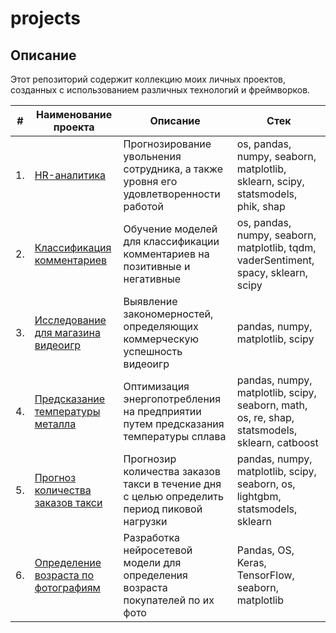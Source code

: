 # projects

## Описание

Этот репозиторий содержит коллекцию моих личных проектов, созданных с использованием различных технологий и фреймворков.

| #    | Наименование проекта                | Описание                                                     | Стек                                                         |
| ---- | ------------------------------------------------------------ | ------------------------------------------------------------ | ------------------------------------------------------------ |
| 1.   | [HR-аналитика](https://github.com/Victor-Kalinichev/projects/tree/main/HR_analytics) | Прогнозирование увольнения сотрудника, а также уровня его удовлетворенности работой | os, pandas, numpy, seaborn, matplotlib, sklearn, scipy, statsmodels, phik, shap |
| 2.   | [Классификация комментариев](https://github.com/Victor-Kalinichev/projects/tree/main/NLP_binary_classification) |Обучение моделей для классификации комментариев на позитивные и негативные | os, pandas, numpy, seaborn, matplotlib, tqdm, vaderSentiment, spacy, sklearn, scipy |
| 3.   | [Исследование для магазина видеоигр](https://github.com/Victor-Kalinichev/projects/tree/main/game_store_research) | Выявление закономерностей, определяющих коммерческую успешность видеоигр | pandas, numpy, matplotlib, scipy |
| 4.   | [Предсказание температуры металла](https://github.com/Victor-Kalinichev/projects/tree/main/steel_temperature_prediction) | Оптимизация энергопотребления на предприятии путем предсказания температуры сплава| pandas, numpy, matplotlib, scipy, seaborn, math, os, re, shap, statsmodels, sklearn, catboost |
| 5.   | [Прогноз количества заказов такси](https://github.com/Victor-Kalinichev/projects/tree/main/time_series_project) | Прогнозир количества заказов такси в течение дня с целью определить период пиковой нагрузки | pandas, numpy, matplotlib, scipy, seaborn, os, lightgbm, statsmodels, sklearn|
|6.   | [Определение возраста по фотографиям](https://github.com/Victor-Kalinichev/projects/blob/main/%D0%A1V_regression_problem) | Разработка нейросетевой модели для определения возраста покупателей по их фото | Pandas, OS, Keras, TensorFlow, seaborn, matplotlib|
